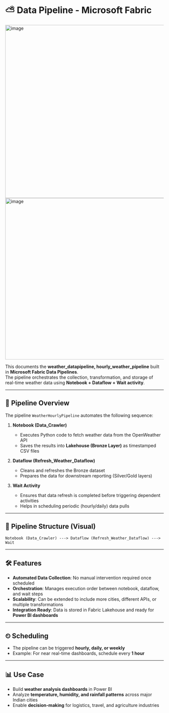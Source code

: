 # ⛅ Data Pipeline - Microsoft Fabric
<img width="1817" height="550" alt="image" src="https://github.com/user-attachments/assets/45939741-cf0a-43b0-86a5-7331e7dd0833" />
<img width="1814" height="513" alt="image" src="https://github.com/user-attachments/assets/562170b1-c78b-439b-9997-d6c9197b635b" />

This documents the **weather_datapipeline, hourly_weather_pipeline** built in **Microsoft Fabric Data Pipelines**.  
The pipeline orchestrates the collection, transformation, and storage of real-time weather data using **Notebook + Dataflow + Wait activity**.

---

## 🔄 Pipeline Overview

The pipeline `WeatherHourlyPipeline` automates the following sequence:

1. **Notebook (Data_Crawler)**  
   - Executes Python code to fetch weather data from the OpenWeather API  
   - Saves the results into **Lakehouse (Bronze Layer)** as timestamped CSV files  

2. **Dataflow (Refresh_Weather_Dataflow)**  
   - Cleans and refreshes the Bronze dataset  
   - Prepares the data for downstream reporting (Silver/Gold layers)  

3. **Wait Activity**  
   - Ensures that data refresh is completed before triggering dependent activities  
   - Helps in scheduling periodic (hourly/daily) data pulls  

---

## 📂 Pipeline Structure (Visual)

```
Notebook (Data_Crawler) ---> Dataflow (Refresh_Weather_Dataflow) ---> Wait
```

---

## 🛠 Features

- **Automated Data Collection**: No manual intervention required once scheduled  
- **Orchestration**: Manages execution order between notebook, dataflow, and wait steps  
- **Scalability**: Can be extended to include more cities, different APIs, or multiple transformations  
- **Integration Ready**: Data is stored in Fabric Lakehouse and ready for **Power BI dashboards**  

---

## ⏲ Scheduling

- The pipeline can be triggered **hourly, daily, or weekly**  
- Example: For near real-time dashboards, schedule every **1 hour**  

---

## 📊 Use Case

- Build **weather analysis dashboards** in Power BI  
- Analyze **temperature, humidity, and rainfall patterns** across major Indian cities  
- Enable **decision-making** for logistics, travel, and agriculture industries  
